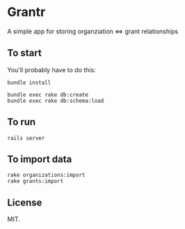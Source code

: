 Grantr
======

A simple app for storing organziation <=> grant relationships

To start
--------

You'll probably have to do this:

    bundle install

    bundle exec rake db:create
    bundle exec rake db:schema:load

To run
------

    rails server


To import data
------

    rake organizations:import
    rake grants:import

License
-------

MIT.
